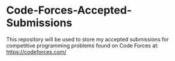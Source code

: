 # Code-Forces-Accepted-Submissions

This repository will be used to store my accepted submissions for competitive programming problems found on Code Forces at: https://codeforces.com/